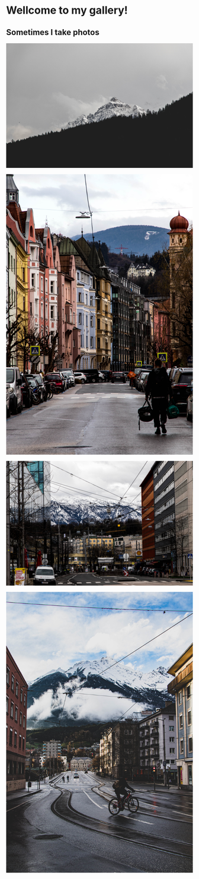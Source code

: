 # Wellcome to my gallery!


## Sometimes I take photos
![第一张图](/assets/img/IMG_9466.jpg) 


![第一张图](/assets/img/IMG_9085.jpg) 


![第一张图](/assets/img/IMG_8773-2.jpg)


![第一张图](/assets/img/IMG_9584-2.jpg)